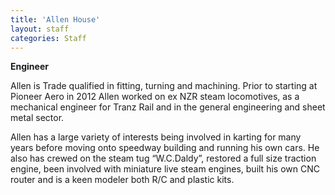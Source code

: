 ```yaml
---
title: 'Allen House'
layout: staff
categories: Staff
---
```


**Engineer**

Allen is Trade qualified in fitting, turning and machining. Prior to starting at Pioneer Aero in 2012 Allen worked on ex NZR steam locomotives, as a mechanical engineer for Tranz Rail and in the general engineering and sheet metal sector.

Allen has a large variety of interests being involved in karting for many years before moving onto speedway building and running his own cars. He also has crewed on the steam tug “W.C.Daldy”, restored a full size traction engine, been involved with miniature live steam engines, built his own CNC router and is a keen modeler both R/C and plastic kits.
